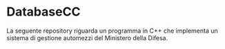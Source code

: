 # DatabaseCC
La seguente repository riguarda un programma in C++ che implementa un sistema di gestione automezzi del Ministero della Difesa.
